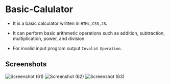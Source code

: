 # Basic-Calulator
- It is a basic calculator written in ```HTML,CSS,JS```.

- It can perform basic arithmetic operations such as addition, subtraction, multiplication, power, and division.

- For invalid input program output ```Invalid Operation```.

## Screenshots 

![Screenshot (61)](https://github.com/saurabh371/Basic-Calculator/assets/67182965/b0a05cb8-8231-41d2-bd07-2deed8707495)
![Screenshot (62)](https://github.com/saurabh371/Basic-Calculator/assets/67182965/a5c40e0d-0c10-498b-ba63-e942dbb5b211)
![Screenshot (63)](https://github.com/saurabh371/Basic-Calculator/assets/67182965/403e3e23-f1a8-447f-bf6a-8f0b3607e952)

